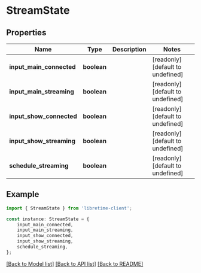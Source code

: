 # StreamState


## Properties

Name | Type | Description | Notes
------------ | ------------- | ------------- | -------------
**input_main_connected** | **boolean** |  | [readonly] [default to undefined]
**input_main_streaming** | **boolean** |  | [readonly] [default to undefined]
**input_show_connected** | **boolean** |  | [readonly] [default to undefined]
**input_show_streaming** | **boolean** |  | [readonly] [default to undefined]
**schedule_streaming** | **boolean** |  | [readonly] [default to undefined]

## Example

```typescript
import { StreamState } from 'libretime-client';

const instance: StreamState = {
    input_main_connected,
    input_main_streaming,
    input_show_connected,
    input_show_streaming,
    schedule_streaming,
};
```

[[Back to Model list]](../README.md#documentation-for-models) [[Back to API list]](../README.md#documentation-for-api-endpoints) [[Back to README]](../README.md)
